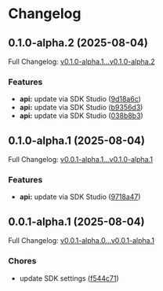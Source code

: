 # Changelog

## 0.1.0-alpha.2 (2025-08-04)

Full Changelog: [v0.1.0-alpha.1...v0.1.0-alpha.2](https://github.com/Seigiard/raindrop.io-api/compare/v0.1.0-alpha.1...v0.1.0-alpha.2)

### Features

* **api:** update via SDK Studio ([9d18a6c](https://github.com/Seigiard/raindrop.io-api/commit/9d18a6c769e42122802bb9f736081d7a010e65ab))
* **api:** update via SDK Studio ([b9356d3](https://github.com/Seigiard/raindrop.io-api/commit/b9356d3b505d25e25068e5ad671d3a6acddfd7c4))
* **api:** update via SDK Studio ([038b8b3](https://github.com/Seigiard/raindrop.io-api/commit/038b8b3cd7add3212eb1738c11277f6c0f6c8885))

## 0.1.0-alpha.1 (2025-08-04)

Full Changelog: [v0.0.1-alpha.1...v0.1.0-alpha.1](https://github.com/Seigiard/raindrop.io-api/compare/v0.0.1-alpha.1...v0.1.0-alpha.1)

### Features

* **api:** update via SDK Studio ([9718a47](https://github.com/Seigiard/raindrop.io-api/commit/9718a471d7e366c8333c5db9ab8d2bfb20541bc1))

## 0.0.1-alpha.1 (2025-08-04)

Full Changelog: [v0.0.1-alpha.0...v0.0.1-alpha.1](https://github.com/Seigiard/raindrop.io-api/compare/v0.0.1-alpha.0...v0.0.1-alpha.1)

### Chores

* update SDK settings ([f544c71](https://github.com/Seigiard/raindrop.io-api/commit/f544c71c563310f22d7b3111d2b4794bcd8a94c8))
